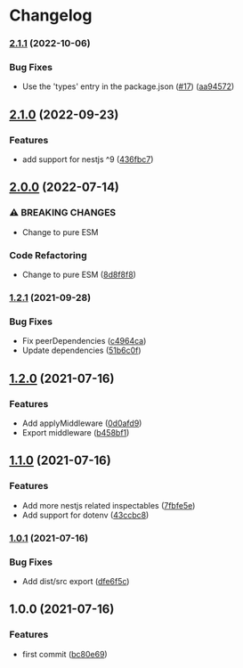 # Changelog

### [2.1.1](https://www.github.com/cobraz/nestjs-envalid/compare/v2.1.0...v2.1.1) (2022-10-06)


### Bug Fixes

* Use the 'types' entry in the package.json ([#17](https://www.github.com/cobraz/nestjs-envalid/issues/17)) ([aa94572](https://www.github.com/cobraz/nestjs-envalid/commit/aa94572dde816506a5f873de0b88b6f911359243))

## [2.1.0](https://www.github.com/cobraz/nestjs-envalid/compare/v2.0.0...v2.1.0) (2022-09-23)


### Features

* add support for nestjs ^9 ([436fbc7](https://www.github.com/cobraz/nestjs-envalid/commit/436fbc701712865ba628c9e7c3087ae5b8f9ed09))

## [2.0.0](https://www.github.com/cobraz/nestjs-envalid/compare/v1.2.1...v2.0.0) (2022-07-14)


### ⚠ BREAKING CHANGES

* Change to pure ESM

### Code Refactoring

* Change to pure ESM ([8d8f8f8](https://www.github.com/cobraz/nestjs-envalid/commit/8d8f8f845ccea464c622550306c6a06820b8925d))

### [1.2.1](https://www.github.com/cobraz/nestjs-envalid/compare/v1.2.0...v1.2.1) (2021-09-28)


### Bug Fixes

* Fix peerDependencies ([c4964ca](https://www.github.com/cobraz/nestjs-envalid/commit/c4964ca8fe30e8fe66f7f182aa40a1e09f428b5e))
* Update dependencies ([51b6c0f](https://www.github.com/cobraz/nestjs-envalid/commit/51b6c0f9b73bf6d4ee0b6cc7cbc051d6d9d9d291))

## [1.2.0](https://www.github.com/cobraz/nestjs-envalid/compare/v1.1.0...v1.2.0) (2021-07-16)


### Features

* Add applyMiddleware ([0d0afd9](https://www.github.com/cobraz/nestjs-envalid/commit/0d0afd9bcd6e201b61512b0c79b7a4e813113715))
* Export middleware ([b458bf1](https://www.github.com/cobraz/nestjs-envalid/commit/b458bf1fbd71ebcd2748c784eae89e68e12dc078))

## [1.1.0](https://www.github.com/cobraz/nestjs-envalid/compare/v1.0.1...v1.1.0) (2021-07-16)


### Features

* Add more nestjs related inspectables ([7fbfe5e](https://www.github.com/cobraz/nestjs-envalid/commit/7fbfe5ea79413030e90b703239e590d4e4104d79))
* Add support for dotenv ([43ccbc8](https://www.github.com/cobraz/nestjs-envalid/commit/43ccbc83b50f9b064c75bc8bcbd7ef6453b8f29d))

### [1.0.1](https://www.github.com/cobraz/nestjs-envalid/compare/v1.0.0...v1.0.1) (2021-07-16)


### Bug Fixes

* Add dist/src export ([dfe6f5c](https://www.github.com/cobraz/nestjs-envalid/commit/dfe6f5cb0be60b47ad398fe97475526eb4b7432e))

## 1.0.0 (2021-07-16)


### Features

* first commit ([bc80e69](https://www.github.com/cobraz/nestjs-envalid/commit/bc80e6958146ad83736c752d17c884d4548bf265))
